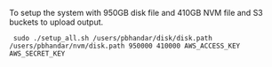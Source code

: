 To setup the system with 950GB disk file and 410GB NVM file and S3 buckets to upload output. 

``` sudo ./setup_all.sh /users/pbhandar/disk/disk.path /users/pbhandar/nvm/disk.path 950000 410000 AWS_ACCESS_KEY AWS_SECRET_KEY```